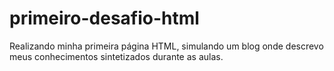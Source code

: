 # primeiro-desafio-html
Realizando minha primeira página HTML, simulando um blog onde descrevo meus conhecimentos sintetizados durante as aulas.
